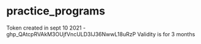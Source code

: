# practice_programs

Token created in sept 10 2021 - 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
Validity is for 3 months
